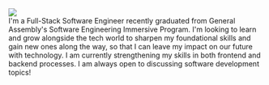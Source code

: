 
<img src='https://i.imgur.com/Vt2SkFv.jpg' />
<br/>
I'm a Full-Stack Software Engineer recently graduated from General Assembly's Software Engineering Immersive Program. I'm looking to learn and grow alongside the tech world to sharpen my foundational skills and gain new ones along the way, so that I can leave my impact on our future with technology. I am currently strengthening my skills in both frontend and backend processes. I am always open to discussing software development topics!
